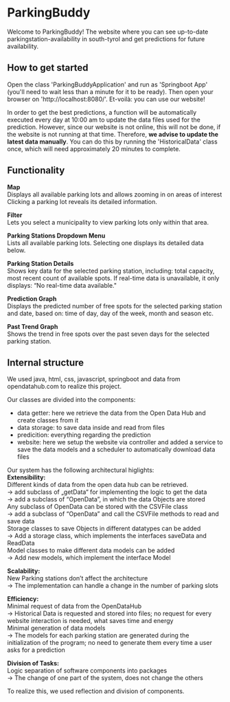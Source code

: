 # ParkingBuddy
Welcome to ParkingBuddy! The website where you can see up-to-date parkingstation-availability in south-tyrol and get predictions for future availability.

## How to get started
Open the class 'ParkingBuddyApplication' and run as 'Springboot App' (you'll need to wait less than a minute for it to be ready). Then open your browser on 'http://localhost:8080/'. Et-voilà: you can use our website!  

In order to get the best predictions, a function will be automatically executed every day at 10:00 am to update the data files used for the prediction. However, since our website is not online, this will not be done, if the website is not running at that time. Therefore, **we advise to update the latest data manually**. You can do this by running the 'HistoricalData' class once, which will need approximately 20 minutes to complete.

## Functionality
**Map**  
Displays all available parking lots and allows zooming in on areas of interest Clicking a parking lot reveals its detailed information.  

**Filter**  
Lets you select a municipality to view parking lots only within that area.  

**Parking Stations Dropdown Menu**  
Lists all available parking lots. Selecting one displays its detailed data below.  

**Parking Station Details**  
Shows key data for the selected parking station, including: total capacity, most recent count of available spots. If real-time data is unavailable, it only displays: “No real-time data available."  

**Prediction Graph**  
Displays the predicted number of free spots for the selected parking station and date, based on: time of day, day of the week, month and season etc.  

**Past Trend Graph**  
Shows the trend in free spots over the past seven days for the selected parking station.

## Internal structure
We used java, html, css, javascript, springboot and data from opendatahub.com to realize this project.  

Our classes are divided into the components: 
- data getter: here we retrieve the data from the Open Data Hub and create classes from it
- data storage: to save data inside and read from files
- predicition: everything regarding the prediction
- website: here we setup the website via controller and added a service to save the data models and a scheduler to automatically download data files
  
Our system has the following architectural higlights:  
**Extensibility:**  
Different kinds of data from the open data hub can be retrieved.  
 -> add subclass of „getData“ for implementing the logic to get the data  
 -> add a subclass of “OpenData”, in which the data Objects are stored    
Any subclass of OpenData can be stored with the CSVFile class  
 -> add a subclass of “OpenData” and call the CSVFile methods to read and save data  
Storage classes to save Objects in different datatypes can be added  
 -> Add a storage class, which implements the interfaces saveData and ReadData    
Model classes to make different data models can be added  
 -> Add new models, which implement the interface Model  

**Scalability:**  
New Parking stations don’t affect the architecture  
 -> The implementation can handle a change in the number of parking slots  

**Efficiency:**  
Minimal request of data from the OpenDataHub  
 -> Historical Data is requested and stored into files; no request for every website interaction is needed, what saves time and energy  
Minimal generation of data models  
 -> The models for each parking station are generated during the initialization of the program; no need to generate them every time a user asks for a prediction  

**Division of Tasks:**  
Logic separation of software components into packages  
 -> The change of one part of the system, does not change the others  

To realize this, we used reflection and division of components.